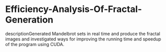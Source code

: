 # Efficiency-Analysis-Of-Fractal-Generation
descriptionGenerated Mandelbrot sets in real time and produce the fractal images and investigated ways for improving the running time and speedup of the program using CUDA. 
